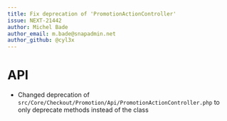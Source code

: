 ```yaml
---
title: Fix deprecation of 'PromotionActionController'
issue: NEXT-21442
author: Michel Bade
author_email: m.bade@snapadmin.net
author_github: @cyl3x
---
```

# API
* Changed deprecation of `src/Core/Checkout/Promotion/Api/PromotionActionController.php` to only deprecate methods instead of the class
